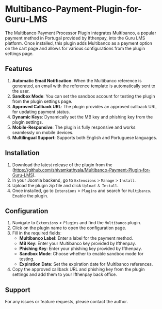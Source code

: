 # Multibanco-Payment-Plugin-for-Guru-LMS

The Multibanco Payment Processor Plugin integrates Multibanco, a popular payment method in Portugal provided by Ifthenpay, into the Guru LMS platform. Once installed, this plugin adds Multibanco as a payment option on the cart page and allows for various configurations from the plugin settings page.

## Features

1. **Automatic Email Notification**: When the Multibanco reference is generated, an email with the reference template is automatically sent to the user.
2. **Sandbox Mode**: You can set the sandbox account for testing the plugin from the plugin settings page.
3. **Approved Callback URL**: The plugin provides an approved callback URL for updating payment status.
4. **Dynamic Keys**: Dynamically set the MB key and phishing key from the plugin settings.
5. **Mobile-Responsive**: The plugin is fully responsive and works seamlessly on mobile devices.
6. **Multilingual Support**: Supports both English and Portuguese languages.

## Installation

1. Download the latest release of the plugin from the (https://github.com/shivamkathyala/Multibanco-Payment-Plugin-for-Guru-LMS).
2. In your Joomla backend, go to `Extensions` > `Manage` > `Install`.
3. Upload the plugin zip file and click `Upload & Install`.
4. Once installed, go to `Extensions` > `Plugins` and search for `Multibanco`. Enable the plugin.

## Configuration

1. Navigate to `Extensions` > `Plugins` and find the `Multibanco` plugin.
2. Click on the plugin name to open the configuration page.
3. Fill in the required fields:
   - **Multibanco Label**: Enter a label for the payment method.
   - **MB Key**: Enter your Multibanco key provided by Ifthenpay.
   - **Phishing Key**: Enter your phishing key provided by Ifthenpay.
   - **Sandbox Mode**: Choose whether to enable sandbox mode for testing.
   - **Expiration Date**: Set the expiration date for Multibanco references.
4. Copy the approved callback URL and phishing key from the plugin settings and add them to your Ifthenpay back office.

## Support

For any issues or feature requests, please contact the author.

